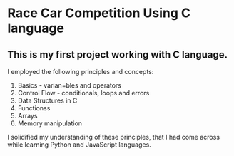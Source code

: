 # Race Car Competition Using C language

## This is my first project working with C language.

I employed the following principles and concepts:
  1. Basics - varian=bles and operators
  2. Control Flow - conditionals, loops and errors
  3. Data Structures in C
  4. Functionss
  5. Arrays
  6. Memory manipulation

I solidified my understanding of these principles, that I had come across while learning Python and JavaScript languages.
